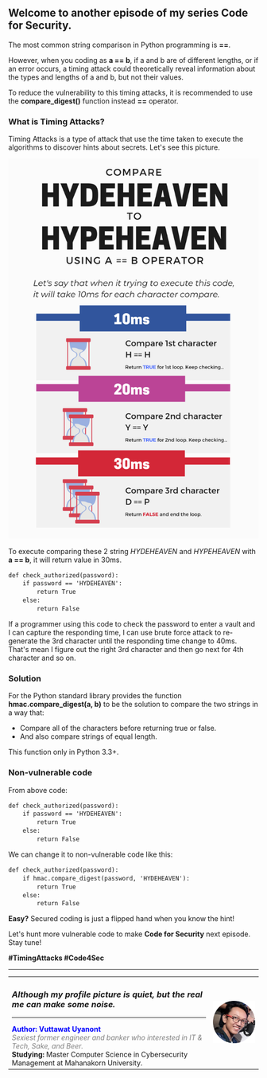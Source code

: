 ## Welcome to another episode of my series **Code for Security**.  
The most common string comparison in Python programming is **==**.  
  
However, when you coding as **a == b**, if a and b are of different lengths, or if an error occurs, a timing attack could theoretically reveal information about the types and lengths of a and b, but not their values.  
  
To reduce the vulnerability to this timing attacks, it is recommended to use the **compare_digest()** function instead **==** operator.  

### What is Timing Attacks?

Timing Attacks is a type of attack that use the time taken to execute the algorithms to discover hints about secrets. Let's see this picture. 
   
![Image](timecheck.png)  
  
To execute comparing these 2 string *HYDEHEAVEN* and *HYPEHEAVEN* with **a == b**, it will return value in 30ms.  
  
```markdown
def check_authorized(password):
    if password == 'HYDEHEAVEN':
        return True
    else:
        return False
```
  
If a programmer using this code to check the password to enter a vault and I can capture the responding time, I can use brute force attack to re-generate the 3rd character until the responding time change to 40ms. That's mean I figure out the right 3rd character and then go next for 4th character and so on.
  
### Solution 
For the Python standard library provides the function **hmac.compare_digest(a, b)** to be the solution to compare the two strings in a way that:  
- Compare all of the characters before returning true or false.  
- And also compare strings of equal length.  
  
This function only in Python 3.3+.  
  
### Non-vulnerable code
From above code:  
```markdown
def check_authorized(password):
    if password == 'HYDEHEAVEN':
        return True
    else:
        return False
```  
  
We can change it to non-vulnerable code like this:  
```markdown
def check_authorized(password):
    if hmac.compare_digest(password, 'HYDEHEAVEN'):
        return True
    else:
        return False
```
  
**Easy?** Secured coding is just a flipped hand when you know the hint!

Let's hunt more vulnerable code to make **Code for Security** next episode. Stay tune!  
  
**#TimingAttacks #Code4Sec**  
  
______________________________
<table border="0">
 <tr>
   <td> <h3><i>Although my profile picture is quiet, but the real me can make some noise.</i></h3>
      <hr>
      <b><font color="Blue"> Author: Vuttawat Uyanont </font></b>  <br>
      <font color="grey"><i>Sexiest former engineer and banker who interested in IT & Tech, Sake, and Beer.</i></font>  <br>
      <b>Studying:</b> Master Computer Science in Cybersecurity Management at Mahanakorn University.  <br> </td>  
   <td><img src="Author.png" width="150"/></td>  
 </tr>
</table>

